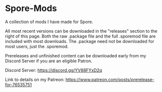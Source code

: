# Spore-Mods

A collection of mods I have made for Spore.

All most recent versions can be downloaded in the "releases" section to the right of this page.
Both the raw .package file and the full .sporemod file are included with most downloads. The .package need not be downloaded for most users, just the .sporemod.

Prereleases and unfinished content can be downloaded early from my Discord Server if you are an eligible Patron.

Discord Server: https://discord.gg/YV88FYxD2q

Link to details on my Patreon: https://www.patreon.com/posts/prerelease-for-76535751
